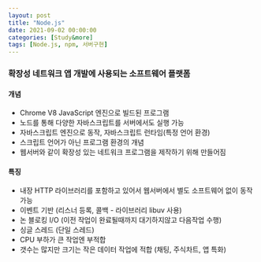 ```yaml
---
layout: post
title: "Node.js"
date: 2021-09-02 00:00:00
categories: [Study&more]
tags: [Node.js, npm, 서버구현]
---
```


### 확장성 네트워크 앱 개발에 사용되는 소프트웨어 플랫폼
    
    
#### 개념
- Chrome V8 JavaScript 엔진으로 빌드된 프로그램
- 노드를 통해 다양한 자바스크립트를 서버에서도 실행 가능
- 자바스크립트 엔진으로 동작, 자바스크립트 런타임(특정 언어 환경)
- 스크립트 언어가 아닌 프로그램 환경의 개념
- 웹서버와 같이 확장성 있는 네트워크 프로그램을 제작하기 위해 만들어짐   
   

#### 특징
- 내장 HTTP 라이브러리를 포함하고 있어서 웹서버에서 별도 소프트웨어 없이 동작 가능
- 이벤트 기반 (리스너 등록, 콜백 - 라이브러리 libuv 사용)
- 논 블로킹 I/O (이전 작업이 완료될때까지 대기하지않고 다음작업 수행)
- 싱글 스레드 (단일 스레드)
- CPU 부하가 큰 작업엔 부적합
- 갯수는 많지만 크기는 작은 데이터 작업에 적합 (채팅, 주식차트, 앱 특화)
